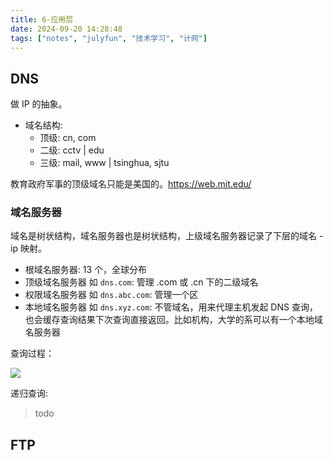 ```yaml
---
title: 6-应用层
date: 2024-09-20 14:28:48
tags: ["notes", "julyfun", "技术学习", "计网"]
---
```

## DNS

做 IP 的抽象。

- 域名结构:
    - 顶级: cn, com
    - 二级: cctv | edu
    - 三级: mail, www | tsinghua, sjtu

教育政府军事的顶级域名只能是美国的。https://web.mit.edu/

### 域名服务器

域名是树状结构，域名服务器也是树状结构，上级域名服务器记录了下层的域名 - ip 映射。

- 根域名服务器: 13 个，全球分布
- 顶级域名服务器 如 `dns.com`: 管理 .com 或 .cn 下的二级域名
- 权限域名服务器 如 `dns.abc.com`: 管理一个区
- 本地域名服务器 如 `dns.xyz.com`: 不管域名，用来代理主机发起 DNS 查询，也会缓存查询结果下次查询直接返回。比如机构，大学的系可以有一个本地域名服务器

查询过程：

![](https://telegraph-image-bhi.pages.dev/file/a2957d09e033df3fc1bf2.png)

递归查询:

> todo

## FTP
